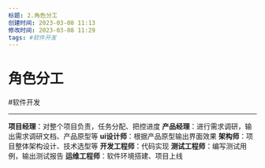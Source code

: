 ```yaml
---
标题: 2.角色分工
创建时间: 2023-03-08 11:13
修改时间: 2023-03-08 11:29
tags: #软件开发
---
```


# 角色分工
#软件开发 

---
**项目经理**：对整个项目负责，任务分配、把控进度
**产品经理**：进行需求调研，输出需求调研文档、产品原型等
**ui设计师**：根据产品原型输出界面效果
**架构师**：项目整体架构设计、技术选型等
**开发工程师**：代码实现
**测试工程师**：编写测试用例，输出测试报告
**运维工程师**：软件环境搭建、项目上线